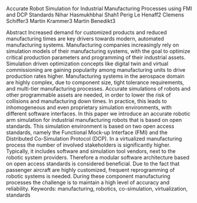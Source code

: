Accurate Robot Simulation for Industrial Manufacturing Processes
using FMI and DCP Standards
Nihar Hasmukhbhai Shah1 Perig Le Henaff2 Clemens Schiffer3 Martin Krammer3
Martin Benedikt3

Abstract
Increased demand for customized products and reduced
manufacturing times are key drivers towards modern, automated
manufacturing systems. Manufacturing companies
increasingly rely on simulation models of their manufacturing
systems, with the goal to optimize critical production
parameters and programming of their industrial
assets. Simulation driven optimization concepts like digital
twin and virtual commissioning are gaining popularity
among manufacturing units to drive production rates
higher. Manufacturing systems in the aerospace domain
are highly complex, due to component size, tight tolerance
requirements, and multi-tier manufacturing processes.
Accurate simulations of robots and other programmable
assets are needed, in order to lower the risk of
collisions and manufacturing down times. In practice, this
leads to inhomogeneous and even proprietary simulation
environments, with different software interfaces. In this
paper we introduce an accurate robotic arm simulation for
industrial manufacturing robots that is based on open standards.
This simulation environment is based on two open
access standards, namely the Functional Mock-up Interface
(FMI) and the Distributed Co-Simulation Protocol
(DCP). In a virtualized manufacturing process the number
of involved stakeholders is significantly higher. Typically,
it includes software and simulation tool vendors, next to
the robotic system providers. Therefore a modular software
architecture based on open access standards is considered
beneficial. Due to the fact that passenger aircraft
are highly customized, frequent reprogramming of robotic
systems is needed. During these component manufacturing
processes the challenge is to maintain a high level of
accuracy and reliability.
Keywords: manufacturing, robotics, co-simulation, virtualization,
standards
